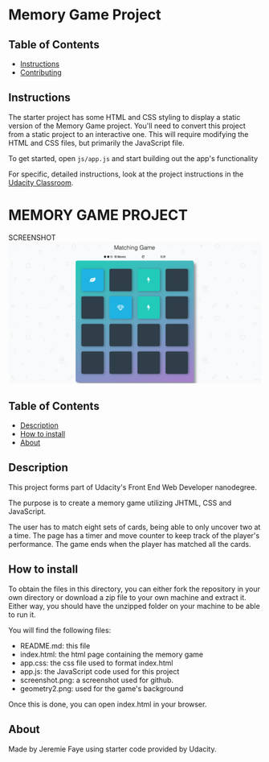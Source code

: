 # Memory Game Project

## Table of Contents

* [Instructions](#instructions)
* [Contributing](#contributing)

## Instructions

The starter project has some HTML and CSS styling to display a static version of the Memory Game project. You'll need to convert this project from a static project to an interactive one. This will require modifying the HTML and CSS files, but primarily the JavaScript file.

To get started, open `js/app.js` and start building out the app's functionality

For specific, detailed instructions, look at the project instructions in the [Udacity Classroom](https://classroom.udacity.com/me).




# MEMORY GAME PROJECT


SCREENSHOT
![Screenshot of the game's final result](/img/screenshot.png?raw=true "Final result")


## Table of Contents

* [Description](#description)
* [How to install](#how-to-install)
* [About](#about)


## Description
This project forms part of Udacity's Front End Web Developer nanodegree.

The purpose is to create a memory game utilizing JHTML, CSS and JavaScript. 

The user has to match eight sets of cards, being able to only uncover two at a time. The page has a timer and move counter to keep track of the player's performance.
The game ends when the player has matched all the cards.



## How to install
To obtain the files in this directory, you can either fork the repository in your own directory or download a zip file to your own machine and extract it. Either way, you should have the unzipped folder on your machine to be able to run it.

You will find the following files:
* README.md: this file
* index.html: the html page containing the memory game
* app.css: the css file used to format index.html
* app.js: the JavaScript code used for this project
* screenshot.png: a screenshot used for github.
* geometry2.png: used for the game's background

Once this is done, you can open index.html in your browser.



## About
Made by Jeremie Faye using starter code provided by Udacity.
